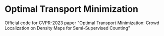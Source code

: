 # Optimal Transport Minimization
Official code for CVPR-2023 paper "Optimal Transport Minimization: Crowd Localization on Density Maps for Semi-Supervised Counting"
